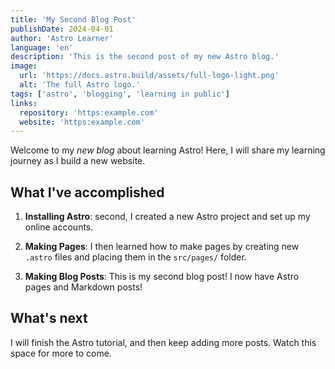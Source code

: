 ```yaml
---
title: 'My Second Blog Post'
publishDate: 2024-04-01
author: 'Astro Learner'
language: 'en'
description: 'This is the second post of my new Astro blog.'
image:
  url: 'https://docs.astro.build/assets/full-logo-light.png'
  alt: 'The full Astro logo.'
tags: ['astro', 'blogging', 'learning in public']
links:
  repository: 'https:example.com'
  website: 'https:example.com'
---
```


Welcome to my _new blog_ about learning Astro! Here, I will share my learning journey as I build a new website.

## What I've accomplished

1. **Installing Astro**: second, I created a new Astro project and set up my online accounts.

2. **Making Pages**: I then learned how to make pages by creating new `.astro` files and placing them in the `src/pages/` folder.

3. **Making Blog Posts**: This is my second blog post! I now have Astro pages and Markdown posts!

## What's next

I will finish the Astro tutorial, and then keep adding more posts. Watch this space for more to come.
